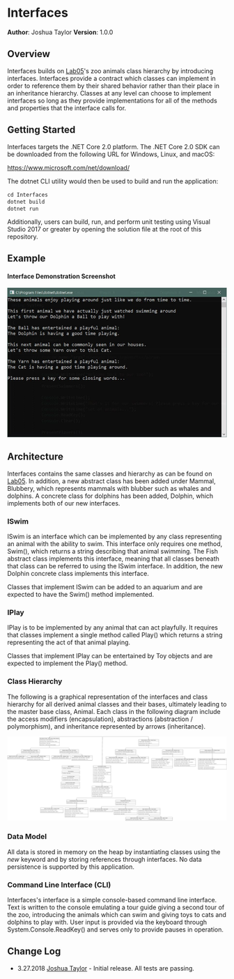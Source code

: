 # Interfaces

**Author**: Joshua Taylor
**Version**: 1.0.0

## Overview

Interfaces builds on [Lab05](https://github.com/taylorjoshua88/Lab05-OOP-Principles)'s zoo animals class hierarchy by introducing
interfaces. Interfaces provide a contract which classes can implement in
order to reference them by their shared behavior rather than their place
in an inheritance hierarchy. Classes at any level can choose to implement
interfaces so long as they provide implementations for all of the methods
and properties that the interface calls for.

## Getting Started

Interfaces targets the .NET Core 2.0 platform. The .NET Core 2.0 SDK can
be downloaded from the following URL for Windows, Linux, and macOS:

https://www.microsoft.com/net/download/

The dotnet CLI utility would then be used to build and run the application:

    cd Interfaces
    dotnet build
    dotnet run

Additionally, users can build, run, and perform unit testing using Visual
Studio 2017 or greater by opening the solution file at the root of this
repository.

## Example

#### Interface Demonstration Screenshot ####
![Interface Demo Screenshot](/assets/screenshot.jpg)

## Architecture

Interfaces contains the same classes and hierarchy as can be found on
[Lab05](https://github.com/taylorjoshua88/Lab05-OOP-Principles). In addition,
a new abstract class has been added under Mammal, Blubbery, which represents
mammals with blubber such as whales and dolphins. A concrete class for
dolphins has been added, Dolphin, which implements both of our new
interfaces.

### ISwim

ISwim is an interface which can be implemented by any class representing an
animal with the ability to swim. This interface only requires one method,
Swim(), which returns a string describing that animal swimming. The Fish
abstract class implements this interface, meaning that all classes beneath
that class can be referred to using the ISwim interface. In addition, the
new Dolphin concrete class implements this interface.

Classes that implement ISwim can be added to an aquarium and are expected
to have the Swim() method implemented.

### IPlay

IPlay is to be implemented by any animal that can act playfully. It requires
that classes implement a single method called Play() which returns a string
representing the act of that animal playing.

Classes that implement IPlay can be entertained by Toy objects and are
expected to implement the Play() method.

### Class Hierarchy

The following is a graphical representation of the interfaces and
class hierarchy for all derived animal classes and their bases, ultimately
leading to the master base class, Animal. Each class in the following diagram
include the access modifiers (encapsulation), abstractions (abstraction /
polymorphism), and inheritance represented by arrows (inheritance).

![Class and Interface Diagram](/assets/interfaceHierarchy.jpg)

### Data Model

All data is stored in memory on the heap by instantiating classes using the
*new* keyword and by storing references through interfaces.
No data persistence is supported by this application.

### Command Line Interface (CLI)

Interfaces's interface is a simple console-based command line interface.
Text is written to the console emulating a tour guide giving a second tour
of the zoo, introducing the animals which can swim and giving toys to
cats and dolphins to play with. User input is provided via the keyboard
through System.Console.ReadKey() and serves only to provide pauses in
operation.

## Change Log

* 3.27.2018 [Joshua Taylor](mailto:taylor.joshua88@gmail.com) - Initial
release. All tests are passing.